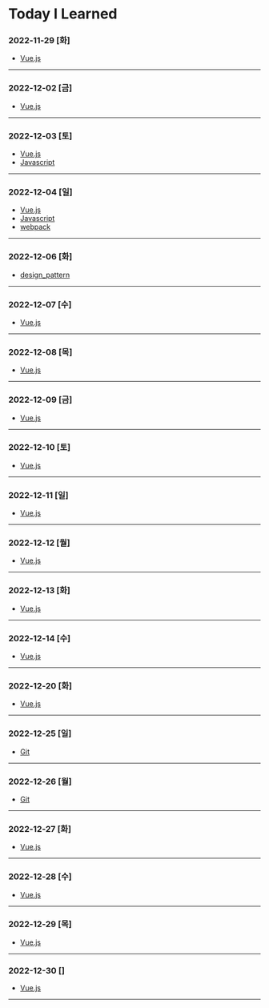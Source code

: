 # Today I Learned

### 2022-11-29 [화]
- [Vue.js](https://github.com/xxx-sj/Today_I_Learned/tree/master/vue)
* * *
### 2022-12-02 [금]
- [Vue.js](https://github.com/xxx-sj/Today_I_Learned/tree/master/vue)
* * * 
### 2022-12-03 [토]
- [Vue.js](https://github.com/xxx-sj/Today_I_Learned/tree/master/vue)
- [Javascript](https://github.com/xxx-sj/Today_I_Learned/tree/master/javascript)
* * * 
### 2022-12-04 [일]
- [Vue.js](https://github.com/xxx-sj/Today_I_Learned/tree/master/vue)
- [Javascript](https://github.com/xxx-sj/Today_I_Learned/tree/master/javascript)
- [webpack](https://github.com/xxx-sj/Today_I_Learned/tree/master/webpack)
* * * 
### 2022-12-06 [화]
- [design_pattern](https://github.com/xxx-sj/Today_I_Learned/tree/master/design_pattern/java_tuning)
* * *
### 2022-12-07 [수]
- [Vue.js](https://github.com/xxx-sj/Today_I_Learned/tree/master/vue)
* * *
### 2022-12-08 [목]
- [Vue.js](https://github.com/xxx-sj/Today_I_Learned/tree/master/vue)
* * *
### 2022-12-09 [금]
- [Vue.js](https://github.com/xxx-sj/Today_I_Learned/tree/master/vue)
* * *
### 2022-12-10 [토]
- [Vue.js](https://github.com/xxx-sj/Today_I_Learned/tree/master/vue)
* * *
### 2022-12-11 [일]
- [Vue.js](https://github.com/xxx-sj/Today_I_Learned/tree/master/vue)
* * *
### 2022-12-12 [월]
- [Vue.js](https://github.com/xxx-sj/Today_I_Learned/tree/master/vue)
* * *
### 2022-12-13 [화]
- [Vue.js](https://github.com/xxx-sj/Today_I_Learned/tree/master/vue)
* * *
### 2022-12-14 [수]
- [Vue.js](https://github.com/xxx-sj/Today_I_Learned/tree/master/vue)
* * *
### 2022-12-20 [화]
- [Vue.js](https://github.com/xxx-sj/Today_I_Learned/tree/master/vue)
* * *
### 2022-12-25 [일]
- [Git](https://github.com/xxx-sj/Today_I_Learned/tree/master/vue)
* * *
### 2022-12-26 [월]
- [Git](https://github.com/xxx-sj/Today_I_Learned/tree/master/vue)
* * *
### 2022-12-27 [화]
- [Vue.js](https://github.com/xxx-sj/Today_I_Learned/tree/master/vue)
* * *
### 2022-12-28 [수]
- [Vue.js](https://github.com/xxx-sj/Today_I_Learned/tree/master/vue)
* * *
### 2022-12-29 [목]
- [Vue.js](https://github.com/xxx-sj/Today_I_Learned/tree/master/vue)
* * *
### 2022-12-30 []
- [Vue.js](https://github.com/xxx-sj/Today_I_Learned/tree/master/vue)
* * *
